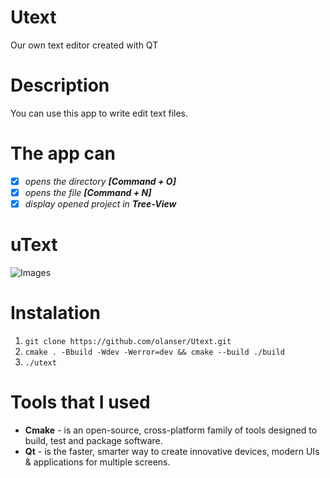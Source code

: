 # Utext
Our own text editor created with QT

# Description
You can use this app to write edit text files.

# The app can
- [x] _opens the directory **[Command + O]**_
- [x] _opens the file **[Command + N]**_
- [x] _display opened project in **Tree-View**_

# uText
![Images](https://github.com/olanser/Utext/blob/main/.github/images/screen.png)

# Instalation
1. `git clone https://github.com/olanser/Utext.git`
2. `cmake . -Bbuild -Wdev -Werror=dev && cmake --build ./build`
3. `./utext`

# Tools that I used
 - **Cmake** - is an open-source, cross-platform family of tools designed to build, test and package software.
 - **Qt** - is the faster, smarter way to create innovative devices, modern UIs & applications for multiple screens.
